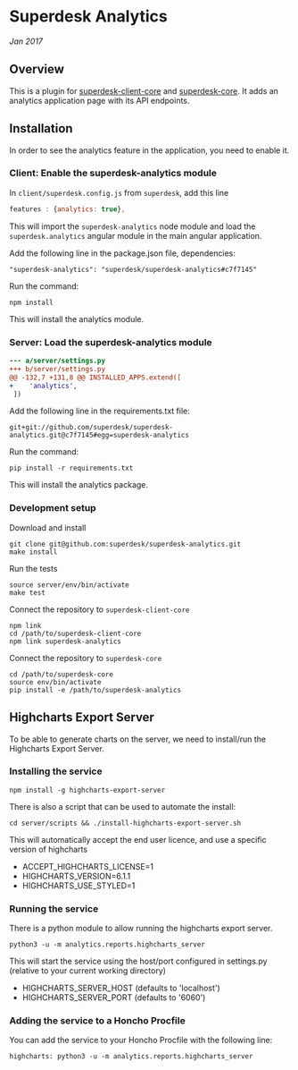 # Superdesk Analytics
_Jan 2017_

## Overview
This is a plugin for [superdesk-client-core](https://github.com/superdesk/superdesk-client-core) and [superdesk-core](https://github.com/superdesk/superdesk-core). It adds an analytics application page with its API endpoints.

## Installation

In order to see the analytics feature in the application, you need to enable it.

### Client: Enable the superdesk-analytics module
In `client/superdesk.config.js` from `superdesk`, add this line
```js
features : {analytics: true},
```
This will import the `superdesk-analytics` node module and load the `superdesk.analytics` angular module in the main angular application.

Add the following line in the package.json file, dependencies:
```
"superdesk-analytics": "superdesk/superdesk-analytics#c7f7145"
```

Run the command:
```
npm install
```

This will install the analytics module.

### Server: Load the superdesk-analytics module
```diff
--- a/server/settings.py
+++ b/server/settings.py
@@ -132,7 +131,8 @@ INSTALLED_APPS.extend([
+    'analytics',
 ])
```

Add the following line in the requirements.txt file:
```
git+git://github.com/superdesk/superdesk-analytics.git@c7f7145#egg=superdesk-analytics
```

Run the command:
```
pip install -r requirements.txt
```

This will install the analytics package.


### Development setup

Download and install
```
git clone git@github.com:superdesk/superdesk-analytics.git
make install
```
Run the tests
```
source server/env/bin/activate
make test
```

Connect the repository to `superdesk-client-core`
```
npm link
cd /path/to/superdesk-client-core
npm link superdesk-analytics
```

Connect the repository to `superdesk-core`
```
cd /path/to/superdesk-core
source env/bin/activate
pip install -e /path/to/superdesk-analytics
```


## Highcharts Export Server
To be able to generate charts on the server, we need to install/run the Highcharts Export Server.

### Installing the service
```
npm install -g highcharts-export-server
```

There is also a script that can be used to automate the install:
```
cd server/scripts && ./install-highcharts-export-server.sh
```
This will automatically accept the end user licence, and use a specific version of highcharts
* ACCEPT_HIGHCHARTS_LICENSE=1
* HIGHCHARTS_VERSION=6.1.1
* HIGHCHARTS_USE_STYLED=1

### Running the service
There is a python module to allow running the highcharts export server.
```
python3 -u -m analytics.reports.highcharts_server
```

This will start the service using the host/port configured in settings.py (relative to your current working directory)
* HIGHCHARTS_SERVER_HOST (defaults to 'localhost')
* HIGHCHARTS_SERVER_PORT (defaults to '6060')

### Adding the service to a Honcho Procfile
You can add the service to your Honcho Procfile with the following line:
```
highcharts: python3 -u -m analytics.reports.highcharts_server
```

